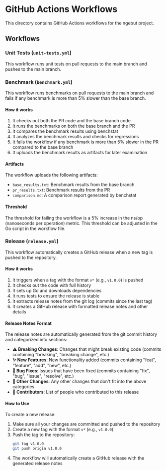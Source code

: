 # GitHub Actions Workflows

This directory contains GitHub Actions workflows for the ngebut project.

## Workflows

### Unit Tests (`unit-tests.yml`)

This workflow runs unit tests on pull requests to the main branch and pushes to the main branch.

### Benchmark (`benchmark.yml`)

This workflow runs benchmarks on pull requests to the main branch and fails if any benchmark is more than 5% slower than the base branch.

#### How it works

1. It checks out both the PR code and the base branch code
2. It runs the benchmarks on both the base branch and the PR
3. It compares the benchmark results using benchstat
4. It analyzes the benchmark results and checks for regressions
5. It fails the workflow if any benchmark is more than 5% slower in the PR compared to the base branch
6. It uploads the benchmark results as artifacts for later examination

#### Artifacts

The workflow uploads the following artifacts:
- `base_results.txt`: Benchmark results from the base branch
- `pr_results.txt`: Benchmark results from the PR
- `comparison.md`: A comparison report generated by benchstat

#### Threshold

The threshold for failing the workflow is a 5% increase in the ns/op (nanoseconds per operation) metric. This threshold can be adjusted in the Go script in the workflow file.

### Release (`release.yml`)

This workflow automatically creates a GitHub release when a new tag is pushed to the repository.

#### How it works

1. It triggers when a tag with the format `v*` (e.g., `v1.0.0`) is pushed
2. It checks out the code with full history
3. It sets up Go and downloads dependencies
4. It runs tests to ensure the release is stable
5. It extracts release notes from the git log (commits since the last tag)
6. It creates a GitHub release with formatted release notes and other details

#### Release Notes Format

The release notes are automatically generated from the git commit history and categorized into sections:

- **⚠️ Breaking Changes**: Changes that might break existing code (commits containing "breaking", "breaking change", etc.)
- **✨ New Features**: New functionality added (commits containing "feat", "feature", "add", "new", etc.)
- **🐛 Bug Fixes**: Issues that have been fixed (commits containing "fix", "bug", "issue", "resolve", etc.)
- **🔄 Other Changes**: Any other changes that don't fit into the above categories
- **👥 Contributors**: List of people who contributed to this release

#### How to Use

To create a new release:

1. Make sure all your changes are committed and pushed to the repository
2. Create a new tag with the format `v*` (e.g., `v1.0.0`)
3. Push the tag to the repository:
   ```bash
   git tag v1.0.0
   git push origin v1.0.0
   ```
4. The workflow will automatically create a GitHub release with the generated release notes

